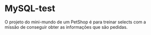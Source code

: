# MySQL-test
O projeto do mini-mundo de um PetShop é para treinar selects com a missão de conseguir obter as informações que são pedidas.
